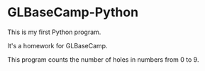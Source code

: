 # GLBaseCamp-Python

This is my first Python program. 

It's a homework for GLBaseCamp.

This program counts the number of holes in numbers from 0 to 9.

